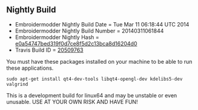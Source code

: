 
Nightly Build
------------------------------

* Embroidermodder Nightly Build Date = Tue Mar 11 06:18:44 UTC 2014
* Embroidermodder Nightly Build Number = 20140311061844
* Embroidermodder Nightly Hash = [e0a54747bed319f0d7ce8f5d2c13bca8d16204d0](https://github.com/Embroidermodder/Embroidermodder/commit/e0a54747bed319f0d7ce8f5d2c13bca8d16204d0)
* Travis Build ID = [20509763](https://travis-ci.org/Embroidermodder/Embroidermodder/builds/20509763)

You must have these packages installed on your machine to be able to run these applications.
```
sudo apt-get install qt4-dev-tools libqt4-opengl-dev kdelibs5-dev valgrind
```

This is a development build for linux64 and may be unstable or even unusable.
USE AT YOUR OWN RISK AND HAVE FUN!

